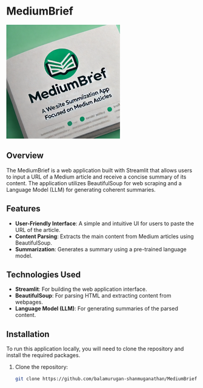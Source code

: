 # MediumBrief
<img src="MediumBrief.png" alt="MediumBrief" width="300"/>

## Overview

The MediumBrief is a web application built with Streamlit that allows users to input a URL of a Medium article and receive a concise summary of its content. The application utilizes BeautifulSoup for web scraping and a Language Model (LLM) for generating coherent summaries.

## Features

- **User-Friendly Interface**: A simple and intuitive UI for users to paste the URL of the article.
- **Content Parsing**: Extracts the main content from Medium articles using BeautifulSoup.
- **Summarization**: Generates a summary using a pre-trained language model.

## Technologies Used

- **Streamlit**: For building the web application interface.
- **BeautifulSoup**: For parsing HTML and extracting content from webpages.
- **Language Model (LLM)**: For generating summaries of the parsed content.

## Installation

To run this application locally, you will need to clone the repository and install the required packages.

1. Clone the repository:

   ```bash
   git clone https://github.com/balamurugan-shanmuganathan/MediumBrief.git
